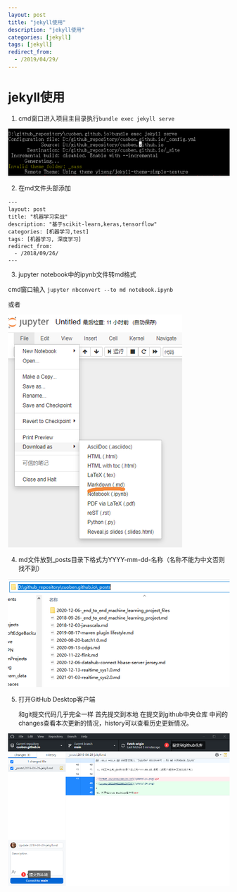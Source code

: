```yaml
---
layout: post
title: "jekyll使用"
description: "jekyll使用"
categories: [jekyll]
tags: [jekyll]
redirect_from:
  - /2019/04/29/
---
```


# jekyll使用

1. cmd窗口进入项目主目录执行`bundle exec jekyll serve`

![image-20210402195855103](\photo\12.jpg)

2. 在md文件头部添加

~~~
---
layout: post
title: "机器学习实战"
description: "基于scikit-learn,keras,tensorflow"
categories: [机器学习,test]
tags: [机器学习, 深度学习]
redirect_from:
  - /2018/09/26/
---
~~~



3. jupyter notebook中的ipynb文件转md格式

cmd窗口输入 `jupyter nbconvert --to md notebook.ipynb`

或者

![image-20210402200908477](\photo\13.png)

4. md文件放到_posts目录下格式为YYYY-mm-dd-名称（名称不能为中文否则找不到）

![image-20210402200139739](\photo\14.png)

5. 打开GitHub Desktop客户端

   和git提交代码几乎完全一样 首先提交到本地 在提交到github中央仓库 中间的changes查看本次更新的情况，history可以查看历史更新情况。

![image-20210402203421726](\photo\15.png)
